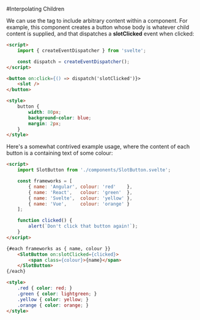 #Interpolating Children

We can use the **<slot>**  tag to include arbitrary content within a component.  For example, this component creates a button whose body is whatever child content is supplied, and that dispatches a **slotClicked** event when clicked:

```html
<script>
    import { createEventDispatcher } from 'svelte';

    const dispatch = createEventDispatcher();
</script>

<button on:click={() => dispatch('slotClicked')}>
    <slot />
</button>

<style>
    button {
        width: 80px;
        background-color: blue;
        margin: 2px;
    }
</style>
```

Here's a somewhat contrived example usage, where the content of each button is a <span> containing text of some colour:

```html
<script>
    import SlotButton from './components/SlotButton.svelte';

    const frameworks = [
        { name: 'Angular', colour: 'red'    },
        { name: 'React',   colour: 'green'  },
        { name: 'Svelte',  colour: 'yellow' },
        { name: 'Vue',     colour: 'orange' }
    ];

    function clicked() {
        alert(`Don't click that button again!`);
    }
</script>

{#each frameworks as { name, colour }}
    <SlotButton on:slotClicked={clicked}>
        <span class={colour}>{name}</span>
    </SlotButton>
{/each}

<style>
    .red { color: red; }
    .green { color: lightgreen; }
    .yellow { color: yellow; }
    .orange { color: orange; }
</style>
```

